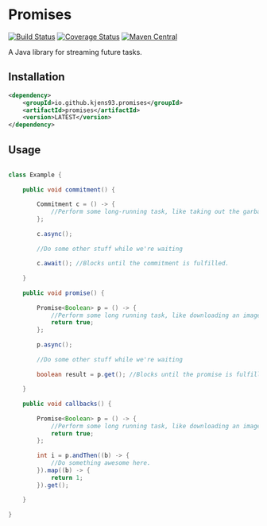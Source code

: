 # Promises
[![Build Status](https://travis-ci.org/Kjens93/promises-java.svg?branch=master)](https://travis-ci.org/Kjens93/promises-java)
[![Coverage Status](https://coveralls.io/repos/github/Kjens93/promises-java/badge.svg?branch=master)](https://coveralls.io/github/Kjens93/promises-java?branch=master)
[![Maven Central](https://img.shields.io/maven-central/v/io.github.kjens93.promises/promises.svg)](https://mvnrepository.com/artifact/io.github.kjens93.promises/promises)

A Java library for streaming future tasks.

## Installation
```xml
<dependency>
    <groupId>io.github.kjens93.promises</groupId>
    <artifactId>promises</artifactId>
    <version>LATEST</version>
</dependency>
```

## Usage
```java

class Example {
    
    public void commitment() {
        
        Commitment c = () -> {
            //Perform some long-running task, like taking out the garbage.
        };
        
        c.async();
        
        //Do some other stuff while we're waiting
        
        c.await(); //Blocks until the commitment is fulfilled.
        
    }
    
    public void promise() {
        
        Promise<Boolean> p = () -> {
            //Perform some long running task, like downloading an image.
            return true;
        };
        
        p.async();
        
        //Do some other stuff while we're waiting
        
        boolean result = p.get(); //Blocks until the promise is fulfilled.
        
    }
    
    public void callbacks() {
            
        Promise<Boolean> p = () -> {
            //Perform some long running task, like downloading an image.
            return true;
        };
        
        int i = p.andThen((b) -> {
            //Do something awesome here.
        }).map((b) -> {
            return 1;
        }).get();
        
    }
    
}
```